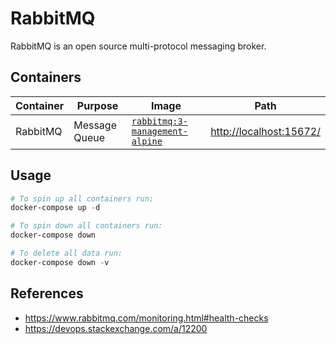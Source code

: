 # RabbitMQ

RabbitMQ is an open source multi-protocol messaging broker.

## Containers

|Container|Purpose|Image|Path|
|-|-|-|-|
|RabbitMQ|Message Queue|[`rabbitmq:3-management-alpine`](https://hub.docker.com/_/rabbitmq)|<http://localhost:15672/>|

## Usage

```powershell
# To spin up all containers run:
docker-compose up -d

# To spin down all containers run:
docker-compose down

# To delete all data run:
docker-compose down -v
```

## References

- <https://www.rabbitmq.com/monitoring.html#health-checks>
- <https://devops.stackexchange.com/a/12200>
